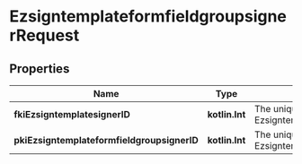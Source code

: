 
# EzsigntemplateformfieldgroupsignerRequest

## Properties
| Name | Type | Description | Notes |
| ------------ | ------------- | ------------- | ------------- |
| **fkiEzsigntemplatesignerID** | **kotlin.Int** | The unique ID of the Ezsigntemplatesigner |  |
| **pkiEzsigntemplateformfieldgroupsignerID** | **kotlin.Int** | The unique ID of the Ezsigntemplateformfieldgroupsigner |  [optional] |



